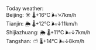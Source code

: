 Today weather:  
Beijing: ☀️ 🌡️+16°C 🌬️↘7km/h  
Tianjin: 🌦 🌡️+12°C 🌬️↓11km/h  
Shijiazhuang: 🌦 🌡️+11°C 🌬️↓7km/h  
Tangshan: ⛅️  🌡️+14°C 🌬️↓8km/h  
